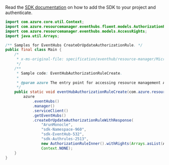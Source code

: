 Read the [SDK documentation](https://github.com/Azure/azure-sdk-for-java/blob/azure-resourcemanager_2.14.0/sdk/resourcemanager/azure-resourcemanager/README.md) on how to add the SDK to your project and authenticate.

```java
import com.azure.core.util.Context;
import com.azure.resourcemanager.eventhubs.fluent.models.AuthorizationRuleInner;
import com.azure.resourcemanager.eventhubs.models.AccessRights;
import java.util.Arrays;

/** Samples for EventHubs CreateOrUpdateAuthorizationRule. */
public final class Main {
    /*
     * x-ms-original-file: specification/eventhub/resource-manager/Microsoft.EventHub/stable/2021-11-01/examples/EventHubs/EHEventHubAuthorizationRuleCreate.json
     */
    /**
     * Sample code: EventHubAuthorizationRuleCreate.
     *
     * @param azure The entry point for accessing resource management APIs in Azure.
     */
    public static void eventHubAuthorizationRuleCreate(com.azure.resourcemanager.AzureResourceManager azure) {
        azure
            .eventHubs()
            .manager()
            .serviceClient()
            .getEventHubs()
            .createOrUpdateAuthorizationRuleWithResponse(
                "ArunMonocle",
                "sdk-Namespace-960",
                "sdk-EventHub-532",
                "sdk-Authrules-2513",
                new AuthorizationRuleInner().withRights(Arrays.asList(AccessRights.LISTEN, AccessRights.SEND)),
                Context.NONE);
    }
}
```
